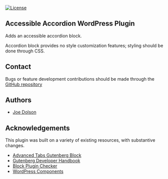 [![License](https://img.shields.io/badge/license-GPL--3.0%2B-green.svg)](https://www.gnu.org/licenses/gpl-3.0.txt)

## Accessible Accordion WordPress Plugin

Adds an accessible accordion block.

Accordion block provides no style customization features; styling should be done through CSS.

## Contact

Bugs or feature development contributions should be made through the [GitHub repository](https://github.com/joedolson/accessible-accordion/issues)

## Authors

* [Joe Dolson](https://www.joedolson.com)

## Acknowledgements

This plugin was built on a variety of existing resources, with substantive changes.

- [Advanced Tabs Gutenberg Block](https://wordpress.org/plugins/advanced-tabs-block/)
- [Gutenberg Developer Handbook](https://developer.wordpress.org/block-editor/)
- [Block Plugin Checker](https://wordpress.org/plugins/developers/block-plugin-validator/)
- [WordPress Components](https://wordpress.github.io/gutenberg/)

